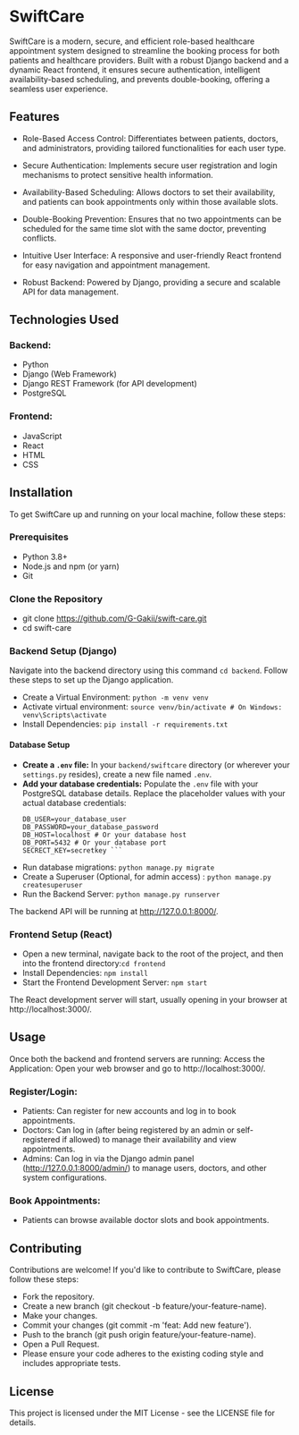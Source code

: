 # SwiftCare

SwiftCare is a modern, secure, and efficient role-based healthcare appointment system designed to streamline the booking process for both patients and healthcare providers. Built with a robust Django backend and a dynamic React frontend, it ensures secure authentication, intelligent availability-based scheduling, and prevents double-booking, offering a seamless user experience.

## Features

- Role-Based Access Control: Differentiates between patients, doctors, and administrators, providing tailored functionalities for each user type.

- Secure Authentication: Implements secure user registration and login mechanisms to protect sensitive health information.

- Availability-Based Scheduling: Allows doctors to set their availability, and patients can book appointments only within those available slots.

- Double-Booking Prevention: Ensures that no two appointments can be scheduled for the same time slot with the same doctor, preventing conflicts.

- Intuitive User Interface: A responsive and user-friendly React frontend for easy navigation and appointment management.

- Robust Backend: Powered by Django, providing a secure and scalable API for data management.

## Technologies Used

### Backend:

- Python
- Django (Web Framework)
- Django REST Framework (for API development)
- PostgreSQL

### Frontend:

- JavaScript
- React
- HTML
- CSS

## Installation

To get SwiftCare up and running on your local machine, follow these steps:

### Prerequisites

- Python 3.8+
- Node.js and npm (or yarn)
- Git

### Clone the Repository

- git clone https://github.com/G-Gakii/swift-care.git
- cd swift-care

### Backend Setup (Django)

Navigate into the backend directory using this command `cd backend`. Follow these steps to set up the Django application.

- Create a Virtual Environment: `python -m venv venv`
- Activate virtual environment: `source venv/bin/activate # On Windows: venv\Scripts\activate`
- Install Dependencies: `pip install -r requirements.txt`

#### Database Setup

- **Create a `.env` file:** In your `backend/swiftcare` directory (or wherever your `settings.py` resides), create a new file named `.env`.
- **Add your database credentials:** Populate the `.env` file with your PostgreSQL database details. Replace the placeholder values with your actual database credentials:
  ````DB_NAME=your_database_name
  DB_USER=your_database_user
  DB_PASSWORD=your_database_password
  DB_HOST=localhost # Or your database host
  DB_PORT=5432 # Or your database port
  SECRECT_KEY=secretkey ```

  ````
- Run database migrations: `python manage.py migrate`
- Create a Superuser (Optional, for admin access) : `python manage.py createsuperuser`
- Run the Backend Server: `python manage.py runserver`

The backend API will be running at http://127.0.0.1:8000/.

### Frontend Setup (React)

- Open a new terminal, navigate back to the root of the project, and then into the frontend directory:`cd frontend`
- Install Dependencies: `npm install  `
- Start the Frontend Development Server: `npm start`

The React development server will start, usually opening in your browser at http://localhost:3000/.

## Usage

Once both the backend and frontend servers are running:
Access the Application: Open your web browser and go to http://localhost:3000/.

### Register/Login:

- Patients: Can register for new accounts and log in to book appointments.
- Doctors: Can log in (after being registered by an admin or self-registered if allowed) to manage their availability and view appointments.
- Admins: Can log in via the Django admin panel (http://127.0.0.1:8000/admin/) to manage users, doctors, and other system configurations.

### Book Appointments:

- Patients can browse available doctor slots and book appointments.

## Contributing

Contributions are welcome! If you'd like to contribute to SwiftCare, please follow these steps:

- Fork the repository.
- Create a new branch (git checkout -b feature/your-feature-name).
- Make your changes.
- Commit your changes (git commit -m 'feat: Add new feature').
- Push to the branch (git push origin feature/your-feature-name).
- Open a Pull Request.
- Please ensure your code adheres to the existing coding style and includes appropriate tests.

## License

This project is licensed under the MIT License - see the LICENSE file for details.
